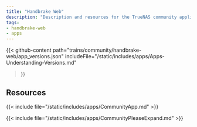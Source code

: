 ```yaml
---
title: "Handbrake Web"
description: "Description and resources for the TrueNAS community application called Handbrake Web."
tags:
- handbrake-web
- apps
---
```


{{< github-content 
    path="trains/community/handbrake-web/app_versions.json"
	includeFile="/static/includes/apps/Apps-Understanding-Versions.md"
>}}

## Resources

{{< include file="/static/includes/apps/CommunityApp.md" >}}

{{< include file="/static/includes/apps/CommunityPleaseExpand.md" >}}

<!--
<div class="docs-sections">

{{< doc-card title="<appname> Deployments" link="/resources/"
descr="How to deploy and configure the <appname> app." >}}

</div>
-->